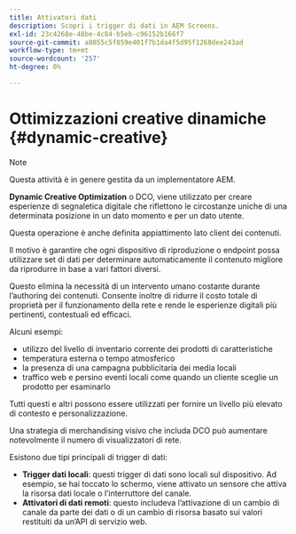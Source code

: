 ```yaml
---
title: Attivatori dati
description: Scopri i trigger di dati in AEM Screens.
exl-id: 23c4268e-48be-4c84-b5eb-c96152b166f7
source-git-commit: a8055c5f859e401f7b1da4f5d95f1268dee243ad
workflow-type: tm+mt
source-wordcount: '257'
ht-degree: 0%

---
```


# Ottimizzazioni creative dinamiche {#dynamic-creative}

>[!NOTE]
>
>Questa attività è in genere gestita da un implementatore AEM.

**Dynamic Creative Optimization** o DCO, viene utilizzato per creare esperienze di segnaletica digitale che riflettono le circostanze uniche di una determinata posizione in un dato momento e per un dato utente.

Questa operazione è anche definita appiattimento lato client dei contenuti.

Il motivo è garantire che ogni dispositivo di riproduzione o endpoint possa utilizzare set di dati per determinare automaticamente il contenuto migliore da riprodurre in base a vari fattori diversi.

Questo elimina la necessità di un intervento umano costante durante l’authoring dei contenuti. Consente inoltre di ridurre il costo totale di proprietà per il funzionamento della rete e rende le esperienze digitali più pertinenti, contestuali ed efficaci.

Alcuni esempi:

* utilizzo del livello di inventario corrente dei prodotti di caratteristiche
* temperatura esterna o tempo atmosferico
* la presenza di una campagna pubblicitaria dei media locali
* traffico web e persino eventi locali come quando un cliente sceglie un prodotto per esaminarlo

Tutti questi e altri possono essere utilizzati per fornire un livello più elevato di contesto e personalizzazione.

Una strategia di merchandising visivo che includa DCO può aumentare notevolmente il numero di visualizzatori di rete.

Esistono due tipi principali di trigger di dati:

* **Trigger dati locali**: questi trigger di dati sono locali sul dispositivo. Ad esempio, se hai toccato lo schermo, viene attivato un sensore che attiva la risorsa dati locale o l’interruttore del canale.
* **Attivatori di dati remoti**: questo includeva l’attivazione di un cambio di canale da parte dei dati o di un cambio di risorsa basato sui valori restituiti da un’API di servizio web.
